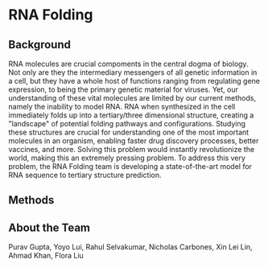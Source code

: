 # RNA Folding

## Background
RNA molecules are crucial compoments in the central dogma of biology. Not only are they the intermediary messengers of all genetic information in a cell, but they have a whole host of functions ranging from regulating gene expression, to being the primary genetic material for viruses. Yet, our understanding of these vital molecules are limited by our current methods, namely the inability to model RNA. RNA when synthesized in the cell immediately folds up into a tertiary/three dimensional structure, creating a "landscape" of potential folding pathways and configurations. Studying these structures are crucial for understanding one of the most important molecules in an organism, enabling faster drug discovery processes, better vaccines, and more. Solving this problem would instantly revolutionize the world, making this an extremely pressing problem. To address this very problem, the RNA Folding team is developing a state-of-the-art model for RNA sequence to tertiary structure prediction. 

## Methods


## About the Team
Purav Gupta, Yoyo Lui, Rahul Selvakumar, Nicholas Carbones, Xin Lei Lin, Ahmad Khan, Flora Liu